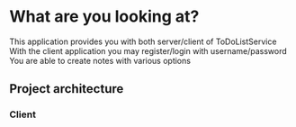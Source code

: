 # What are you looking at?

This application provides you with both server/client of ToDoListService
With the client application you may register/login with username/password
You are able to create notes with various options


## Project architecture

### Client
